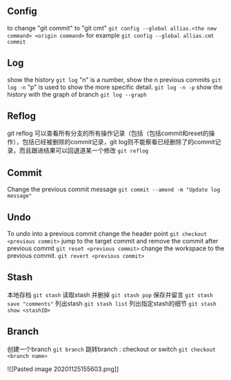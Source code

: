 ## Config
to change "git commit" to "git cmt"
`git config --global allias.<the new command> <origin command>`
for example
`git config --global allias.cmt commit`

## Log
show the history
`git log`
"n" is a number, show the n previous commits
`git log -n`
"p" is used to show the more specific detail.
`git log -n -p`
show the history with the graph of branch
`git log --graph`

## Reflog
git reflog 可以查看所有分支的所有操作记录（包括（包括commit和reset的操作），包括已经被删除的commit记录，git log则不能察看已经删除了的commit记录，而且跟进结果可以回退道某一个修改
`git reflog`

## Commit
Change the previous commit message
`git commit --amend -m "Update log message"`

## Undo
To undo into a previous commit
change the header point
`git checkout <previous commit>`
jump to the target commit and remove the commit after previous commit
`git reset <previous commit>`
change the workspace to the previous commit.
`git revert <previous commit>`

## Stash
本地存档
`git stash`
读取stash 并删掉
`git stash pop`
保存并留言
`git stash save "comments"`
列出stash
`git stash list`
列出指定stash的细节
`git stash show <stashID>`

## Branch
创建一个branch
`git branch`
跳转branch : checkout or switch
`git checkout <branch name>`

![[Pasted image 20201125155603.png]]
